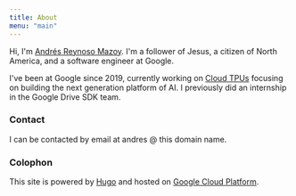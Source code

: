 ```yaml
---
title: About
menu: "main"
---
```

 <div class="h-card vcard">

Hi, I'm <a href="https://reynosomazoy.com/" class="p-name u-url fn url">Andrés Reynoso Mazoy</a>.
I'm a follower of Jesus, a citizen of North America, and a <span class="p-role role">software
engineer</span> at <span class="p-org org">Google</span>.
</div>

I've been at Google since 2019, currently working on [Cloud TPUs][] focusing on building the next
generation platform of AI. I previously did an internship in the Google Drive SDK team.

### Contact ###

I can be contacted by email at andres @ this domain name.

[Cloud TPUs]: https://cloud.google.com/tpu

### Colophon ###

This site is powered by [Hugo][] and hosted on [Google Cloud Platform][].

[Hugo]: https://gohugo.io
[Google Cloud Platform]: https://www.google.com/cloud
